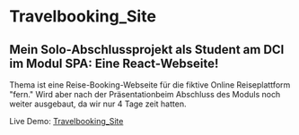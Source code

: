# Travelbooking_Site
## Mein Solo-Abschlussprojekt als Student am DCI im Modul SPA: Eine React-Webseite!
Thema ist eine Reise-Booking-Webseite für die fiktive Online Reiseplattform "fern."
Wird aber nach der Präsentationbeim Abschluss des Moduls noch weiter ausgebaut, da wir nur 4 Tage zeit hatten.

Live Demo: [Travelbooking_Site](https://RalfSmith69.github.io/Travelbooking_Site)
